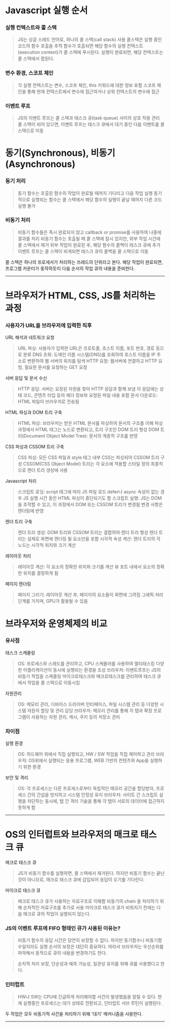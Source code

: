 # Javascript 실행 순서

### 실행 컨텍스트와 콜 스택
> JS는 싱글 스레드 언어로, 하나의 콜 스택(call stack) 사용
> 콜스택은 실행 중인 코드의 함수 호출을 추적
> 함수가 호출되면 해당 함수의 실행 컨텍스트(execution context)가 콜 스택에 푸시된다.
> 실행이 완료되면, 해당 컨텍스트는 콜 스택에서 팝된다.


### 변수 환경, 스코프 체인
> 각 실행 컨텍스트는 변수, 스코프 체인, this 키워드에 대한 정보 포함
> 스코프 체인을 통해 현재 컨텍스트에서 변수에 접근하거나 상위 컨텍스트의 변수에 접근

### 이벤트 루프
> JS의 이벤트 루프는 콜 스택과 태스크 큐(task queue) 사이의 상호 작용 관리
> 콜 스택이 비어 있으면, 이벤트 루프는 태스크 큐에서 대기 중인 다음 이벤트를 콜 스택으로 이동


# 동기(Synchronous), 비동기(Asynchronous)

### 동기 처리
> 동기 함수는 호출된 함수의 작업이 완료될 때까지 기다리고 다음 작업 실행
> 동기적으로 실행되는 함수는 콜 스택에서 해당 함수의 실행이 끝날 때까지 다른 코드 실행 불가

### 비동기 처리
> 비동기 함수들은 즉시 완료되지 않고 callback or promise를 사용하여 나중에 결과를 처리
> 비동기 함수는 호출될 때 콜 스택에 잠시 있지만, 외부 작업 시간에 콜 스택에서 제거
> 외부 작업이 완료된 후, 해당 함수의 콜백이 태스크 큐에 추가
> 이벤트 루프는 콜 스택이 비게되면 태스크 큐의 콜백을 콜 스택으로 이동


콜 스택은 하나의 프로세서가 처리하는 쓰레드의 단위라고 본다.
해당 작업이 완료되면, 프로그램 카운터가 동작하듯이 다음 순서의 작업 큐의 내용을 준비한다.


---
# 브라우저가 HTML, CSS, JS를 처리하는 과정

### 사용자가 URL을 브라우저에 입력한 직후

URL 해석과 네트워크 요청
> URL 파싱: 사용자가 입력한 URL은 프로토콜, 호스트 이름, 포트 번호, 경로 등으로 분류
> DNS 조회: 도메인 이름 시스템(DNS)를 조회하여 호스트 이름을 IP 주소로 변환하여 웹 서버의 위치를 탐색
> HTTP 요청: 웹서버에 연결하고 HTTP 요청, 필요한 문서를 요청하는 GET 요청

서버 응답 및 문서 수신
> HTTP 응답: 서버는 요청된 자원을 찾아 HTTP 응답과 함께 보냄
> 이 응답에는 상태 코드, 콘텐츠 타입 등의 헤더 정보와 요청된 파일 내용 포함
> 문서 다운로드: HTML 파일이 브라우저로 전송됨

HTML 파싱과 DOM 트리 구축
> HTML 파싱: 브라우저는 받은 HTML 문서를 파싱하여 문서의 구조를 이해
> 파싱 과정에서 HTML 태그는 노드로 변환되고, 트리 구조인 DOM 트리 형성
> DOM 트리(Document Object Model Tree): 문서의 계층적 구조를 반영

CSS 파싱과 CSSOM 트리 구축
> CSS 파싱: 모든 CSS 파일과 style 태그 내부 CSS는 파싱되어 CSSOM 트리 구성
> CSSOM(CSS Object Model) 트리는 각 요소에 적용할 스타일 정의
> 최종적으로 렌더 트리 생성에 사용

Javascript 처리
> 스크립트 로딩: script 태그에 따라 JS 파일 로드
> defer나 async 속성이 없는 경우 JS 실행 시간 동안 HTML 파싱이 중단되기도 함
> 스크립트 실행: JS는 DOM을 조작할 수 있고, 이 과정에서 DOM 또는 CSSOM 트리가 변경됨
> 변경 사항은 렌더링에 반영

렌더 트리 구축
> 렌더 트리 생성: DOM 트리와 CSSOM 트리는 결합하여 렌더 트리 형성
> 렌더 트리는 실제로 화면에 렌더링 될 요소만을 포함
> 시각적 속성 계산: 렌더 트리의 각 노드는 시각적 위치와 크기 계산

레이아웃 처리
> 레이아웃 계산: 각 요소의 정확한 위치와 크기를 계산
> 뷰 포트 내에서 요소의 정확한 위치를 결정하게 됨

페이지 렌더링
> 페이지 그리기: 레이아웃 계산 후, 페이지의 요소들이 화면에 그려짐
> 그래픽 처리 단계를 거치며, GPU가 활용될 수 있음


# 브라우저와 운영체제의 비교

### 유사점

태스크 스캐줄링
> OS: 프로세스와 스레드를 관리하고, CPU 스케줄러를 사용하여 멀티태스킹
> 다양한 어플리케이션이 동시에 실행되는 환경을 조성
> 브라우저: 이벤트루프는 JS의 비동기 작업을 스케줄링
> 마이크로태스크와 매크로태스크를 관리하여 태스크 큐에서 작업을 콜 스택으로 이동시킴

자원관리
> OS: 메모리 관리, 디바이스 드라이버 인터페이스, 파일 시스템 관리 등 다양한 시스템 자원의 할당 및 관리 담당
> 브라우저: 메모리 관리를 통해 각 탭과 확장 프로그램이 사용하는 자원 관리, 캐시, 쿠키 등의 저장소 관리

### 차이점

실행 환경
> OS: 하드웨어 위에서 직접 실행되고, HW / SW 작업을 직접 제어하고 관리
> 브라우저: OS위에서 실행되는 응용 프로그램, WEB 기반의 컨텐츠와 App을 실행하기 위한 환경

보안 및 격리
> OS: 각 프로세스는 다른 프로세스로부터 독립적인 메모리 공간을 할당받아, 프로세스 간의 간섭을 방지하고 시스템 안정성 유지
> 브라우저: 사이트 간 스크립트 실행을 차단하는 동시에, 탭 간 격리 기술을 통해 각 탭이 서로의 데이터에 접근하지 못하게 함


---
# OS의 인터럽트와 브라우저의 매크로 태스크 큐

매크로 태스크 큐
> JS가 비동기 함수를 실행하면, 콜 스택에서 제거된다. 하지만 비동기 함수는 끝난 것이 아니므로, 매크로 태스크 큐에 삽입되어 응답이 오기를 기다린다.

마이크로 태스크 큐
> 매크로 태스크 큐가 사용하는 자료구조로 이해함
> 비동기의 chain 을 처리하기 위해 순차적인 자료구조를 추가로 사용
> 마이크로 태스크 큐가 비워지기 전에는 다음 매크로 큐의 작업이 실행되지 않는다.

### JS의 이벤트 루프에 FIFO 형태인 큐가 사용된 이유는?
> 비동기 함수의 응답 시간은 당연히 보장할 수 없다.
> 하지만 동기함수나 비동기함수일지라도 실행 순서의 보장은 대단히 중요하다.
> 따라서 브라우저는 우선순위를 파악해서 동적으로 큐의 내용을 변경하기도 한다.

> 순차적 처리 보장, 단순성과 예측 가능성, 일관성 유지를 위해 큐를 사용했다고 한다.


### 인터럽트
> HW나 SW는 CPU에 긴급하게 처리해야할 사건이 발생했음을 알릴 수 있다.
> 현재 실행중인 프로세스는 대기 상태로 전환되고, 인터럽트 서브 루틴이 실행된다.


두 작업은 모두 비동기적 사건을 처리하기 위해 '대기' 메커니즘을 사용한다.


---

